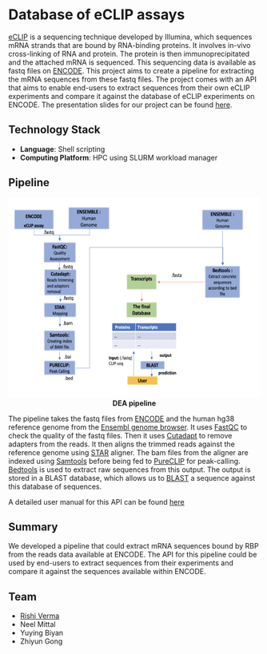 # Database of eCLIP assays

[eCLIP](https://www.illumina.com/science/sequencing-method-explorer/kits-and-arrays/eclip.html) is a sequencing technique developed by Illumina, which sequences mRNA strands that are bound by RNA-binding proteins. It involves in-vivo cross-linking of RNA and protein. The protein is then immunoprecipitated and the attached mRNA is sequenced. This sequencing data is available as fastq files on [ENCODE](https://www.encodeproject.org/eclip/). This project aims to create a pipeline for extracting the mRNA sequences from these fastq files. The project comes with an API that aims to enable end-users to extract sequences from their own eCLIP experiments and compare it against the database of eCLIP experiments on ENCODE. The presentation slides for our project can be found [here](https://drive.google.com/file/d/1KjDJwkKWtvKg8dCRg9QQIzq4aPHW0L15/view?usp=sharing).

## Technology Stack

* **Language**: Shell scripting
* **Computing Platform**: HPC using SLURM workload manager

## Pipeline

<div align="center"><img src="https://github.com/Rive-001/DEA/blob/master/DEA_pipeline.png" width="600" height="400"></div>
<div align="center"><b>DEA pipeline</b></div>

The pipeline takes the fastq files from [ENCODE](https://www.encodeproject.org/eclip/) and the human hg38 reference genome from the [Ensembl genome browser](https://useast.ensembl.org/index.html). It uses [FastQC](https://www.bioinformatics.babraham.ac.uk/projects/fastqc/) to check the quality of the fastq files. Then it uses [Cutadapt](https://cutadapt.readthedocs.io/en/stable/) to remove adapters from the reads. It then aligns the trimmed reads against the reference genome using [STAR](https://github.com/alexdobin/STAR) aligner. The bam files from the aligner are indexed using [Samtools](http://www.htslib.org/) before being fed to [PureCLIP](https://github.com/skrakau/PureCLIP) for peak-calling. [Bedtools](https://bedtools.readthedocs.io/en/latest/) is used to extract raw sequences from this output. The output is stored in a BLAST database, which allows us to [BLAST](https://blast.ncbi.nlm.nih.gov/Blast.cgi) a sequence against this database of sequences.

A detailed user manual for this API can be found [here](https://docs.google.com/document/d/1oN8uVp0X6dJDNgbZuuwEoN9pRx6a43hob3GOVItfcQU/edit?usp=sharing)

## Summary

We developed a pipeline that could extract mRNA sequences bound by RBP from the reads data available at ENCODE. The API for this pipeline could be used by end-users to extract sequences from their experiments and compare it against the sequences available within ENCODE.

## Team

* [Rishi Verma](https://github.com/Rive-001)
*  Neel Mittal
*  Yuying Biyan
*  Zhiyun Gong
